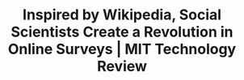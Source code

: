 ---
categories: all_articles articles
provider_display: "www.technologyreview.com"
provider_name: "www.technologyreview.com"
favicon_url: http://www.technologyreview.com/favicon.ico
title: "Inspired by Wikipedia, Social Scientists Create a Revolution in Online Surveys | MIT Technology Review"
published: 2014-10-15
source: http://www.technologyreview.com/view/531696/inspired-by-wikipedia-social-scientists-create-a-revolution-in-online-surveys/
thumbnail: http://www.technologyreview.com/sites/default/files/images/Wiki%20survey.png
---
